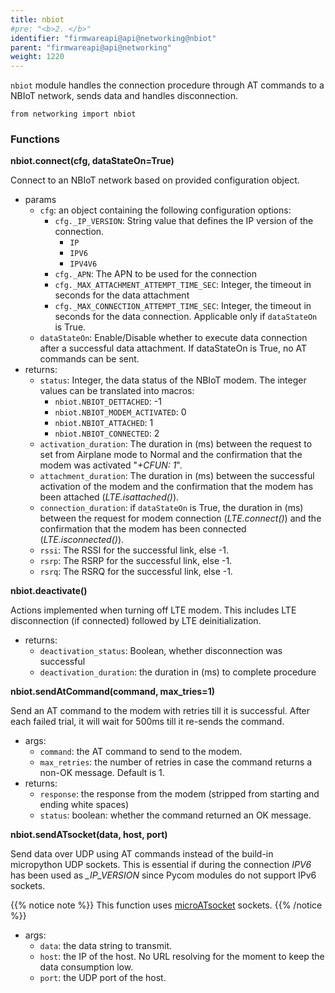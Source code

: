 ```yaml
---
title: nbiot
#pre: "<b>2. </b>"
identifier: "firmwareapi@api@networking@nbiot"
parent: "firmwareapi@api@networking"
weight: 1220
---
```


`nbiot` module handles the connection procedure through AT commands to a NBIoT network, sends data and handles disconnection.

```
from networking import nbiot
```

### Functions

**nbiot.connect(cfg, dataStateOn=True)**

Connect to an NBIoT network based on provided configuration object.

- params
  - `cfg`: an object containing the following configuration options:
    - `cfg._IP_VERSION`: String value that defines the IP version of the connection.
      - `IP`
      - `IPV6`
      - `IPV4V6`
    - `cfg._APN`: The APN to be used for the connection
    - `cfg._MAX_ATTACHMENT_ATTEMPT_TIME_SEC`: Integer, the timeout in seconds for the data attachment
    - `cfg._MAX_CONNECTION_ATTEMPT_TIME_SEC`: Integer, the timeout in seconds for the data connection. Applicable only if `dataStateOn` is True.
  - `dataStateOn`: Enable/Disable whether to execute data connection after a successful data attachment. If dataStateOn is True, no AT commands can be sent.
- returns:
  - `status`: Integer, the data status of the NBIoT modem. The integer values can be translated into macros:
    - `nbiot.NBIOT_DETTACHED`: -1
    - `nbiot.NBIOT_MODEM_ACTIVATED`: 0
    - `nbiot.NBIOT_ATTACHED`: 1
    - `nbiot.NBIOT_CONNECTED`: 2
  - `activation_duration`: The duration in (ms) between the request to set from Airplane mode to Normal and the confirmation that the modem was activated "_+CFUN: 1_".
  - `attachment_duration`: The duration in (ms) between the successful activation of the modem and the confirmation that the modem has been attached (_LTE.isattached()_).
  - `connection_duration`: if `dataStateOn` is True, the duration in (ms) between the request for modem connection (_LTE.connect()_) and the confirmation that the modem has been connected (_LTE.isconnected()_).
  - `rssi`: The RSSI for the successful link, else -1.
  - `rsrp`: The RSRP for the successful link, else -1.
  - `rsrq`: The RSRQ for the successful link, else -1.

**nbiot.deactivate()**

Actions implemented when turning off LTE modem. This includes LTE disconnection (if connected) followed by LTE deinitialization.

- returns:
  - `deactivation_status`: Boolean, whether disconnection was successful
  - `deactivation_duration`: the duration in (ms) to complete procedure

**nbiot.sendAtCommand(command, max_tries=1)**

Send an AT command to the modem with retries till it is successful. After each failed trial, it will wait for 500ms till it re-sends the command.

- args:
  - `command`: the AT command to send to the modem.
  - `max_retries`: the number of retries in case the command returns a non-OK message. Default is 1.
- returns:
  - `response`: the response from the modem (stripped from starting and ending white spaces)
  - `status`: boolean: whether the command returned an OK message.

**nbiot.sendATsocket(data, host, port)**

Send data over UDP using AT commands instead of the build-in micropython UDP sockets. This is essential if during the connection _IPV6_ has been used as _\_IP_VERSION_ since Pycom modules do not support IPv6 sockets.

{{% notice note %}}
This function uses [microATsocket](https://github.com/insighio/microATsocket) sockets.
{{% /notice %}}

- args:
  - `data`: the data string to transmit.
  - `host`: the IP of the host. No URL resolving for the moment to keep the data consumption low.
  - `port`: the UDP port of the host.
